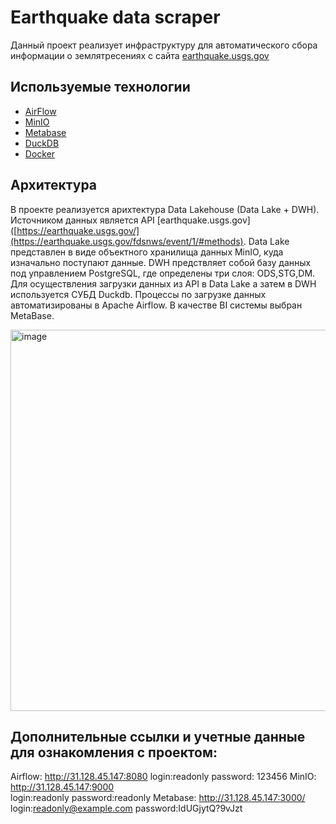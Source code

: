 
# Earthquake data scraper
Данный проект реализует инфраструктуру для автоматического сбора информации о землятресениях с сайта [earthquake.usgs.gov](https://earthquake.usgs.gov/)


## Используемые технологии
- [AirFlow](https://airflow.apache.org/)
- [MinIO](https://www.min.io/)
- [Metabase](https://www.metabase.com/)
- [DuckDB](https://duckdb.org/)
- [Docker](https://www.docker.com/)

## Архитектура
В проекте реализуется арихтектура Data Lakehouse (Data Lake + DWH).
Источником данных является API [earthquake.usgs.gov]([https://earthquake.usgs.gov/](https://earthquake.usgs.gov/fdsnws/event/1/#methods).
Data Lake представлен в виде объектного хранилища данных MinIO, куда изначально поступают данные.
DWH предствляет собой базу данных под управлением PostgreSQL, где определены три слоя: ODS,STG,DM.
Для осуществления загрузки данных из API в Data Lake а затем в DWH используется СУБД Duckdb.
Процессы по загрузке данных автоматизированы в Apache Airflow.
В качестве BI системы выбран MetaBase.

<img width="1549" height="610" alt="image" src="https://github.com/user-attachments/assets/c0f96f4c-dde6-41e8-9c24-f03691693de3" />


## Дополнительные ссылки и учетные данные для ознакомления с проектом:
  Airflow: http://31.128.45.147:8080
  login:readonly
  password: 123456
  MinIO: http://31.128.45.147:9000  
  login:readonly
  password:readonly
  Metabase: http://31.128.45.147:3000/
  login:readonly@example.com
  password:IdUGjytQ?9vJzt

